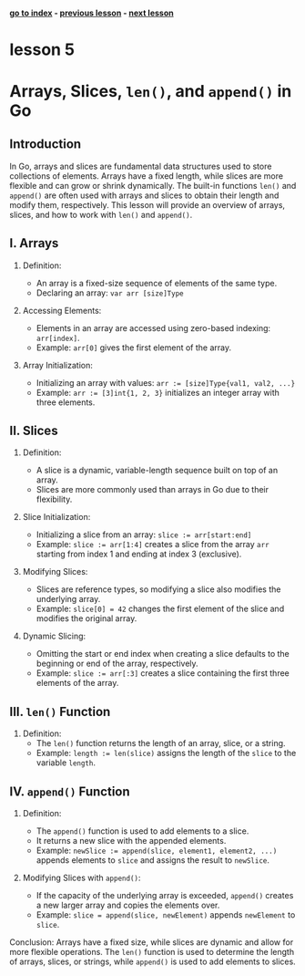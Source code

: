 #### [go to index](https://github.com/KerimCETINBAS/golang) - [previous lesson](https://github.com/KerimCETINBAS/golang/tree/lesson_4) - [next lesson](https://github.com/KerimCETINBAS/golang/tree/lesson_6)

&#10;
# lesson 5
# Arrays, Slices, `len()`, and `append()` in Go

## Introduction

In Go, arrays and slices are fundamental data structures used to store collections of elements. Arrays have a fixed length, while slices are more flexible and can grow or shrink dynamically. The built-in functions `len()` and `append()` are often used with arrays and slices to obtain their length and modify them, respectively. This lesson will provide an overview of arrays, slices, and how to work with `len()` and `append()`.

## I. Arrays

1. Definition:

   - An array is a fixed-size sequence of elements of the same type.
   - Declaring an array: `var arr [size]Type`

2. Accessing Elements:

   - Elements in an array are accessed using zero-based indexing: `arr[index]`.
   - Example: `arr[0]` gives the first element of the array.

3. Array Initialization:
   - Initializing an array with values: `arr := [size]Type{val1, val2, ...}`
   - Example: `arr := [3]int{1, 2, 3}` initializes an integer array with three elements.

## II. Slices

1. Definition:

   - A slice is a dynamic, variable-length sequence built on top of an array.
   - Slices are more commonly used than arrays in Go due to their flexibility.

2. Slice Initialization:

   - Initializing a slice from an array: `slice := arr[start:end]`
   - Example: `slice := arr[1:4]` creates a slice from the array `arr` starting from index 1 and ending at index 3 (exclusive).

3. Modifying Slices:

   - Slices are reference types, so modifying a slice also modifies the underlying array.
   - Example: `slice[0] = 42` changes the first element of the slice and modifies the original array.

4. Dynamic Slicing:
   - Omitting the start or end index when creating a slice defaults to the beginning or end of the array, respectively.
   - Example: `slice := arr[:3]` creates a slice containing the first three elements of the array.

## III. `len()` Function

1. Definition:
   - The `len()` function returns the length of an array, slice, or a string.
   - Example: `length := len(slice)` assigns the length of the `slice` to the variable `length`.

## IV. `append()` Function

1. Definition:

   - The `append()` function is used to add elements to a slice.
   - It returns a new slice with the appended elements.
   - Example: `newSlice := append(slice, element1, element2, ...)` appends elements to `slice` and assigns the result to `newSlice`.

2. Modifying Slices with `append()`:
   - If the capacity of the underlying array is exceeded, `append()` creates a new larger array and copies the elements over.
   - Example: `slice = append(slice, newElement)` appends `newElement` to `slice`.

Conclusion:
Arrays have a fixed size, while slices are dynamic and allow for more flexible operations. The `len()` function is used to determine the length of arrays, slices, or strings, while `append()` is used to add elements to slices.

